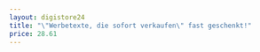 ```yaml
---
layout: digistore24
title: "\"Werbetexte, die sofort verkaufen\" fast geschenkt!"
price: 28.61
---
```

